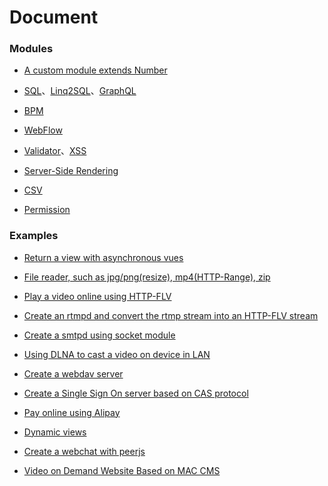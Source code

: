 # Document

### Modules

- [A custom module extends Number](modules/number.md)

- [SQL](modules/sql.md)、[Linq2SQL](modules/linq2sql.md)、[GraphQL](modules/graphql.md)

- [BPM](modules/bpm.md)

- [WebFlow](modules/webflow.md)

- [Validator](modules/validator.md)、[XSS](modules/xss.md)

- [Server-Side Rendering](modules/ssr.md)

- [CSV](modules/csv.md)

- [Permission](modules/permission.md)

### Examples

- [Return a view with asynchronous vues](examples/vue.md)

- [File reader, such as jpg/png(resize), mp4(HTTP-Range), zip](examples/file.md)

- [Play a video online using HTTP-FLV](examples/httpflv.md)

- [Create an rtmpd and convert the rtmp stream into an HTTP-FLV stream](examples/rtmpd.md)

- [Create a smtpd using socket module](examples/smtpd.md)

- [Using DLNA to cast a video on device in LAN](examples/dlna.md)

- [Create a webdav server](examples/webdav.md)

- [Create a Single Sign On server based on CAS protocol](examples/cas.md)

- [Pay online using Alipay](examples/alipay.md)

- [Dynamic views](examples/dynamic-views.md)

- [Create a webchat with peerjs](examples/webrtc.md)

- [Video on Demand Website Based on MAC CMS](examples/mac-cms.md)
